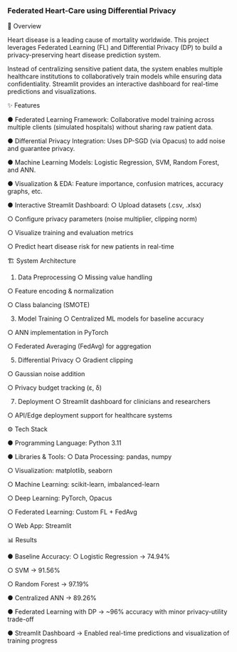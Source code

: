 ### Federated Heart-Care using Differential Privacy

📌 Overview

Heart disease is a leading cause of mortality worldwide. This project leverages Federated
Learning (FL) and Differential Privacy (DP) to build a privacy-preserving heart disease
prediction system.

Instead of centralizing sensitive patient data, the system enables multiple healthcare institutions
to collaboratively train models while ensuring data confidentiality. Streamlit provides an
interactive dashboard for real-time predictions and visualizations.

✨ Features

● Federated Learning Framework: Collaborative model training across multiple clients
(simulated hospitals) without sharing raw patient data.

● Differential Privacy Integration: Uses DP-SGD (via Opacus) to add noise and
guarantee privacy.

● Machine Learning Models: Logistic Regression, SVM, Random Forest, and ANN.

● Visualization & EDA: Feature importance, confusion matrices, accuracy graphs, etc.

● Interactive Streamlit Dashboard:
  ○ Upload datasets (.csv, .xlsx)
  
  ○ Configure privacy parameters (noise multiplier, clipping norm)
  
  ○ Visualize training and evaluation metrics
  
  ○ Predict heart disease risk for new patients in real-time
  
🏗️ System Architecture

1. Data Preprocessing
  ○ Missing value handling

  ○ Feature encoding & normalization
  
  ○ Class balancing (SMOTE)

3. Model Training
  ○ Centralized ML models for baseline accuracy

  ○ ANN implementation in PyTorch
  
  ○ Federated Averaging (FedAvg) for aggregation

5. Differential Privacy
  ○ Gradient clipping

  ○ Gaussian noise addition
  
  ○ Privacy budget tracking (ε, δ)

7. Deployment
  ○ Streamlit dashboard for clinicians and researchers

  ○ API/Edge deployment support for healthcare systems

⚙️ Tech Stack

● Programming Language: Python 3.11

● Libraries & Tools:
  ○ Data Processing: pandas, numpy
  
  ○ Visualization: matplotlib, seaborn
  
  ○ Machine Learning: scikit-learn, imbalanced-learn
  
  ○ Deep Learning: PyTorch, Opacus
  
  ○ Federated Learning: Custom FL + FedAvg
  
  ○ Web App: Streamlit
  
📊 Results

● Baseline Accuracy:
  ○ Logistic Regression → 74.94%
  
  ○ SVM → 91.56%
  
  ○ Random Forest → 97.19%
  
● Centralized ANN → 89.26%

● Federated Learning with DP → ~96% accuracy with minor privacy-utility trade-off

● Streamlit Dashboard → Enabled real-time predictions and visualization of training
progress
